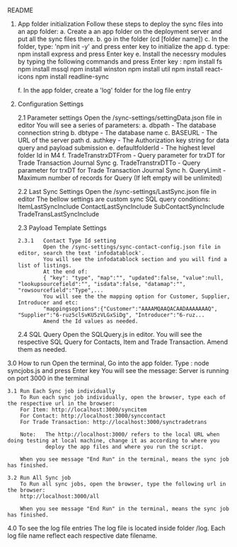 README

1.	App folder initialization
	Follow these steps to deploy the sync files into an app folder:
	a. Create a an app folder on the deployment server and put all the sync files there.
	b. go in the folder (cd [folder name])
	c. In the folder, type: 'npm init -y' and press enter key to initialize the app
	d. type: npm install express and press Enter key 
	e. Install the necessry modules by typing the following commands and press Enter key :
		npm install fs
		npm install mssql
		npm install winston
		npm install util
		npm install react-icons
		npm install readline-sync

	f.	In the app folder, create a 'log' folder for the log file entry

2.	Configuration Settings

	2.1	Parameter settings
		Open the /sync-settings/settingData.json file in editor
		You will see a series of parameters:
		a. dbpath - The database connection string 
		b. dbtype - The database name
		c. BASEURL - The URL of the server path
		d. authkey - The Authorization key string for data query and payload submission
		e. defaultfolderId - The highest level folder Id in M4
		f. TradeTranstrxDTFrom - Query parameter for trxDT for Trade Transaction Journal Sync 
		g. TradeTranstrxDTTo - Query parameter for trxDT for Trade Transaction Journal Sync 
		h. QueryLimit - Maximum number of records for Query (If left empty will be unlimited)

	2.2	Last Sync Settings
		Open the /sync-settings/LastSync.json file in editor
		The bellow settings are custom sync SQL query conditions:
		ItemLastSyncInclude
		ContactLastSyncInclude
		SubContactSyncInclude
		TradeTransLastSyncInclude

	2.3	Payload Template Settings

		2.3.1	Contact Type Id setting
				Open the /sync-settings/sync-contact-config.json file in editor, search the text 'infodatablock'.
				You will see the infodatablock section and you will find a list of listings.
				At the end of:
				{ "key": "type", "map":"", "updated":false, "value":null, "lookupsourcefield":"", "isdata":false, "datamap":"", "rowsourcefield":"Type",...
				You will see the the mapping option for Customer, Supplier, Introducer and etc:
				"mappingsoptions":{"Customer":"AAAAMQAAQACAADAAAAAAAQ", "Supplier":"6-ruz5clSvKU5zVLGxSiDg", "Introducer":"6-ruz...
				Amend the Id values as needed.

	2.4	SQL Query
		Open the SQLQuery.js in editor. You will see the respective SQL Query for Contacts, Item and Trade Transaction.
		Amend them as needed.

3.0	How to run
	Open the terminal, Go into the app folder. Type : node syncjobs.js and press Enter key
	You will see the message: Server is running on port 3000 in the terminal
	
	3.1	Run Each Sync job individually
		To Run each sync job individually, open the browser, type each of the respective url in the browser:
		For Item: http://localhost:3000/syncitem
		For Contact: http://localhost:3000/synccontact
		For Trade Transaction: http://localhost:3000/synctradetrans

		Note: 	The http://localhost:3000/ refers to the local URL when doing testing at local machine, change it as according to where you	
				deploy the app files and where you run the script.

		When you see message "End Run" in the terminal, means the sync job has finished.

	3.2	Run All Sync job
		To Run all sync jobs, open the browser, type the following url in the browser:
		http://localhost:3000/all
	
		When you see message "End Run" in the terminal, means the sync job has finished.

4.0	To see the log file entries
	The log file is located inside folder /log. Each log file name reflect each respective date filename.
